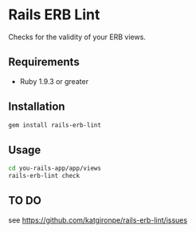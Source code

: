 # Rails ERB Lint

Checks for the validity of your ERB views.

## Requirements

* Ruby 1.9.3 or greater

## Installation

```bash
gem install rails-erb-lint
```

## Usage

```bash
cd you-rails-app/app/views
rails-erb-lint check
```

## TO DO

see <a href="https://github.com/katgironpe/rails-erb-lint/issues" target="_blank">https://github.com/katgironpe/rails-erb-lint/issues</a>
